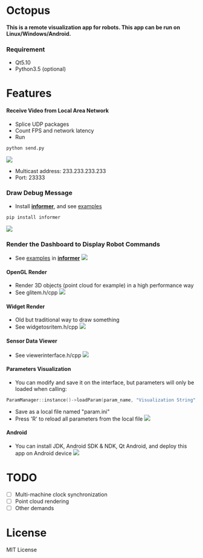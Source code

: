 # Octopus

**This is a remote visualization app for robots.  This app can be run on Linux/Windows/Android.**

### Requirement

* Qt5.10
* Python3.5 (optional)

# Features

#### Receive Video from Local Area Network

* Splice UDP packages
* Count FPS and network latency
* Run
```bash
python send.py
```
![](./doc/camera.png)
* Multicast address: 233.233.233.233
* Port: 23333

### Draw Debug Message
* Install **[informer](https://github.com/IamWangYunKai/informer)**, and see [examples](https://github.com/IamWangYunKai/informer/tree/master/examples)
```bash
pip install informer
```
![](./doc/debug.png)

### Render the Dashboard to Display Robot Commands
* See [examples](https://github.com/IamWangYunKai/informer/tree/master/examples) in **[informer](https://github.com/IamWangYunKai/informer)**
![](./doc/dashboard.png)

#### OpenGL Render
* Render 3D objects (point cloud for example) in a high performance way
* See glitem.h/cpp
![](./doc/opengl.png)

#### Widget Render
* Old but traditional way to draw something
* See widgetosritem.h/cpp
![](./doc/widget.png)

#### Sensor Data Viewer
* See viewerinterface.h/cpp
![](./doc/viewer.png)

#### Parameters Visualization
* You can modify and save it on the interface, but parameters will only be loaded when calling:
```c++
ParamManager::instance()->loadParam(param_name, "Visualization String", value);
```
* Save as a local file named "param.ini"
* Press 'R' to reload all parameters from the local file
![](./doc/settings.png)

#### Android
* You can install JDK, Android SDK & NDK, Qt Android, and deploy this app on Android device
![](./doc/android.png)

# TODO
- [ ] Multi-machine clock synchronization
- [ ] Point cloud rendering
- [ ] Other demands

# License
MIT License